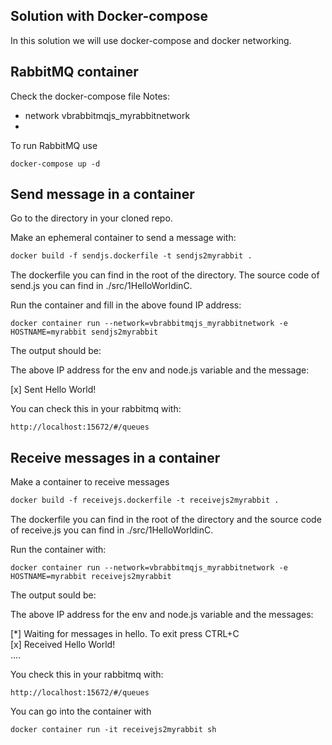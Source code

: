 ## Solution with Docker-compose

In this solution we will use docker-compose and docker networking.

## RabbitMQ container
Check the docker-compose file
Notes:
- network vbrabbitmqjs_myrabbitnetwork
- 

To run RabbitMQ use
```
docker-compose up -d
```  
## Send message in a container
Go to the directory in your cloned repo.

Make an ephemeral container to send a message with:
``` dockerfile
docker build -f sendjs.dockerfile -t sendjs2myrabbit .
```
The dockerfile you can find in the root of the directory. The source code of send.js you can find in ./src/1HelloWorldinC.

Run the container and fill in the above found IP address:
``` docker
docker container run --network=vbrabbitmqjs_myrabbitnetwork -e HOSTNAME=myrabbit sendjs2myrabbit
```
The output should be:

The above IP address for the env and node.js variable and the message:

[x] Sent Hello World!  

You can check this in your rabbitmq with:
``` 
http://localhost:15672/#/queues
```

## Receive messages in a container
Make a container to receive messages
``` dockerfile
docker build -f receivejs.dockerfile -t receivejs2myrabbit .
```
The dockerfile you can find in the root of the directory and the source code of receive.js you can find in ./src/1HelloWorldinC.

Run the container with:
``` docker
docker container run --network=vbrabbitmqjs_myrabbitnetwork -e HOSTNAME=myrabbit receivejs2myrabbit 
```

The output sould be:

The above IP address for the env and node.js variable and the messages:

[*] Waiting for messages in hello. To exit press CTRL+C  
[x] Received Hello World!  
....
  
You check this in your rabbitmq with:
``` Docker
http://localhost:15672/#/queues
```
You can go into the container with
``` dockerfile
docker container run -it receivejs2myrabbit sh
```

